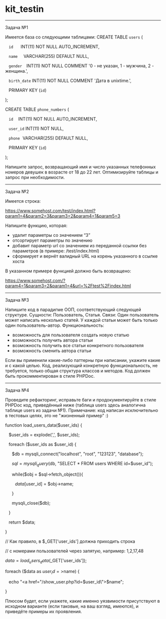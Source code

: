 # kit_testin
***************************************************************************************************************************************
Задача №1

Имеется база со следующими таблицами: 
CREATE TABLE `users` ( 

    `id`         INT(11) NOT NULL AUTO_INCREMENT, 
    
    `name`       VARCHAR(255) DEFAULT NULL, 
    
    `gender`     INT(11) NOT NULL COMMENT '0 - не указан, 1 - мужчина, 2 - женщина.', 
    
    `birth_date` INT(11) NOT NULL COMMENT 'Дата в unixtime.', 
    
    PRIMARY KEY (`id`) 
    
); 

CREATE TABLE `phone_numbers` ( 

    `id`      INT(11) NOT NULL AUTO_INCREMENT, 
    
    `user_id` INT(11) NOT NULL, 
    
    `phone`   VARCHAR(255) DEFAULT NULL, 
    
    PRIMARY KEY (`id`) 
    
); 

Напишите запрос, возвращающий имя и число указанных телефонных номеров девушек в возрасте от 18 до 22 лет. 
Оптимизируйте таблицы и запрос при необходимости.
***************************************************************************************************************************************
Задача №2 

Имеется строка: 

https://www.somehost.com/test/index.html?param1=4&param2=3&param3=2&param4=1&param5=3

Напишите функцию, которая: 
- удалит параметры со значением “3”
- отсортирует параметры по значению
- добавит параметр url со значением из переданной ссылки без параметров (в примере: /test/index.html)
- сформирует и вернёт валидный URL на корень указанного в ссылке хоста

В указанном примере функцией должно быть возвращено:

https://www.somehost.com/?param4=1&param3=2&param1=4&url=%2Ftest%2Findex.html
***************************************************************************************************************************************
Задача №3

Напишите код в парадигме ООП, соответствующий следующей структуре. 
Сущности: Пользователь, Статья. 
Связи: Один пользователь может написать несколько статей. У каждой статьи может быть только один пользователь-автор. 
Функциональность:
- возможность для пользователя создать новую статью
- возможность получить автора статьи
- возможность получить все статьи конкретного пользователя
- возможность сменить автора статьи

Если вы применили какие-либо паттерны при написании, укажите какие и с какой целью. 
Код, реализующий конкретную функциональность, не требуется, только общая структура классов и методов. 
Код должен быть прокомментирован в стиле PHPDoc.
***************************************************************************************************************************************
Задача №4 

Проведите рефакторинг, исправьте баги и продокументируйте в стиле PHPDoc код, приведённый ниже
(таблица users здесь аналогична таблице users из задачи №1). 
Примечание: код написан исключительно в тестовых целях, это не "жизненный пример" :) 

function load_users_data($user_ids) { 

    $user_ids = explode(',', $user_ids); 
    
    foreach ($user_ids as $user_id) { 
    
        $db = mysqli_connect("localhost", "root", "123123", "database"); 
        
        $sql = mysqli_query($db, "SELECT * FROM users WHERE id=$user_id"); 
        
        while($obj = $sql->fetch_object()){ 
        
            $data[$user_id] = $obj->name; 
            
        } 
        
        mysqli_close($db); 
        
    } 
    
    return $data; 
    
} 

// Как правило, в $_GET['user_ids'] должна приходить строка 

// с номерами пользователей через запятую, например: 1,2,17,48 

$data = load_users_data($_GET['user_ids']); 

foreach ($data as $user_id=>$name) { 

    echo "<a href=\"/show_user.php?id=$user_id\">$name</a>"; 
    
} 

Плюсом будет, если укажете, какие именно уязвимости присутствуют в исходном варианте (если таковые, на ваш взгляд, имеются),
и приведёте примеры их проявления.
